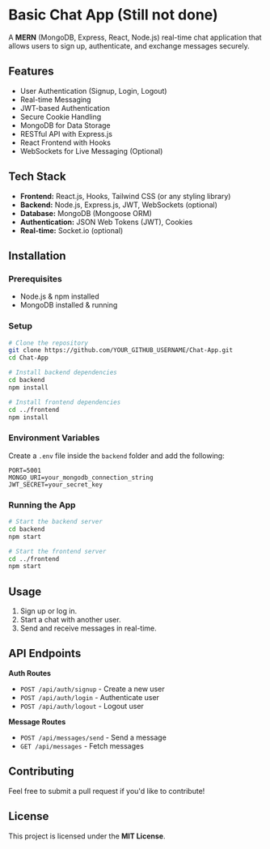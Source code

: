 # Basic Chat App (Still not done)

A **MERN** (MongoDB, Express, React, Node.js) real-time chat application that allows users to sign up, authenticate, and exchange messages securely.

## Features
- User Authentication (Signup, Login, Logout)
- Real-time Messaging
- JWT-based Authentication
- Secure Cookie Handling
- MongoDB for Data Storage
- RESTful API with Express.js
- React Frontend with Hooks
- WebSockets for Live Messaging (Optional)

## Tech Stack
- **Frontend:** React.js, Hooks, Tailwind CSS (or any styling library)
- **Backend:** Node.js, Express.js, JWT, WebSockets (optional)
- **Database:** MongoDB (Mongoose ORM)
- **Authentication:** JSON Web Tokens (JWT), Cookies
- **Real-time:** Socket.io (optional)

## Installation

### Prerequisites
- Node.js & npm installed
- MongoDB installed & running

### Setup
```sh
# Clone the repository
git clone https://github.com/YOUR_GITHUB_USERNAME/Chat-App.git
cd Chat-App

# Install backend dependencies
cd backend
npm install

# Install frontend dependencies
cd ../frontend
npm install
```

### Environment Variables
Create a `.env` file inside the `backend` folder and add the following:
```
PORT=5001
MONGO_URI=your_mongodb_connection_string
JWT_SECRET=your_secret_key
```

### Running the App
```sh
# Start the backend server
cd backend
npm start

# Start the frontend server
cd ../frontend
npm start
```

## Usage
1. Sign up or log in.
2. Start a chat with another user.
3. Send and receive messages in real-time.

## API Endpoints
**Auth Routes**
- `POST /api/auth/signup` - Create a new user
- `POST /api/auth/login` - Authenticate user
- `POST /api/auth/logout` - Logout user

**Message Routes**
- `POST /api/messages/send` - Send a message
- `GET /api/messages` - Fetch messages

## Contributing
Feel free to submit a pull request if you'd like to contribute!

## License
This project is licensed under the **MIT License**.

